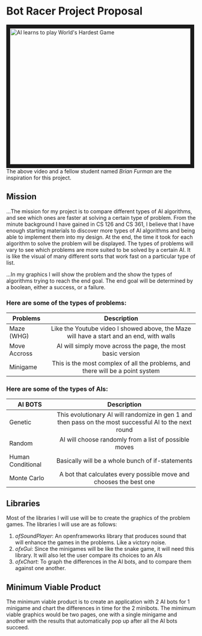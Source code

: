 # Bot Racer Project Proposal
<a href="http://www.youtube.com/watch?feature=player_embedded&v=Yo2SepcNyw4" target="_blank"><img src="http://img.youtube.com/vi/Yo2SepcNyw4/0.jpg" alt="AI learns to play World's Hardest Game" width="480" height="360" border="10" /></a>
<br />The above video and a fellow student named _Brian Furman_ are the inspiration for this project.
## Mission

...The mission for my project is to compare different types of AI algorithms, and see which ones are faster at solving a certain type of problem. From the minute background I have gained in CS 126 and CS 361, I believe that I have enough starting materials to discover more types of AI algorithms and being able to implement them into my design. At the end, the time it took for each algorithm to solve the problem will be displayed. The types of problems will vary to see which problems are more suited to be solved by a certain AI. It is like the visual of many different sorts that work fast on a particular type of list.

...In my graphics I will show the problem and the show the types of algorithms trying to reach the end goal. The end goal will be determined by a boolean, either a success, or a failure.

### Here are some of the types of problems:
| Problems      | Description          										|
| ------------- |:---------------------------------------------------------------------------------------------:|
| Maze (WHG)    | Like the Youtube video I showed above, the Maze will have a start and an end, with walls 	|
| Move Accross  | AI will simply move across the page, the most basic version					|
| Minigame      | This is the most complex of all the problems, and there will be a point system		|

### Here are some of the types of AIs:
| AI BOTS          | Description                                                                                   		|
| -----------------|:----------------------------------------------------------------------------------------------------------:|
| Genetic          | This evolutionary AI will randomize in gen 1 and then pass on the most successful AI to the next round	|
| Random  	   | AI will choose randomly from a list of possible moves							|
| Human Conditional| Basically will be a whole bunch of if-statements								|
| Monte Carlo      | A bot that calculates every possible move and chooses the best one						|

## Libraries
Most of the libraries I will use will be to create the graphics of the problem games. The libraries I will use are as follows:
1. *ofSoundPlayer*: An openframeworks library that produces sound that will enhance the games in the problems. Like a victory noise.
2. *ofxGui*: Since the minigames will be like the snake game, it will need this library. It will also let the user compare its choices to an AIs
3. *ofxChart*: To graph the differences in the AI bots, and to compare them against one another.

## Minimum Viable Product
The minimum viable product is to create an application with 2 AI bots for 1 minigame and chart the differences in time for the 2 minibots.
The mimimum viable graphics would be two pages, one with a single minigame and another with the results that automatically pop up after all the AI bots succeed.
